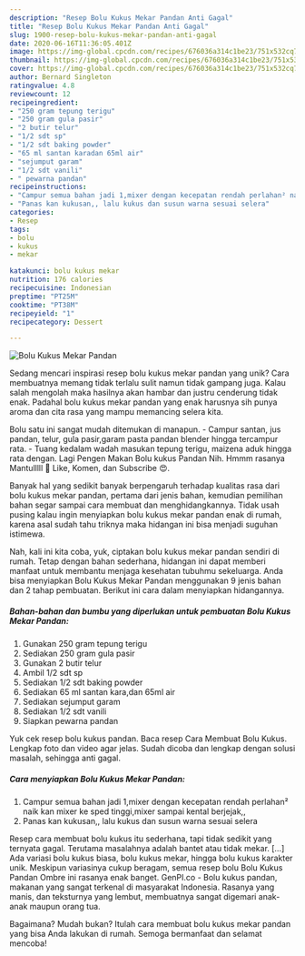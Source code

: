 ```yaml
---
description: "Resep Bolu Kukus Mekar Pandan Anti Gagal"
title: "Resep Bolu Kukus Mekar Pandan Anti Gagal"
slug: 1900-resep-bolu-kukus-mekar-pandan-anti-gagal
date: 2020-06-16T11:36:05.401Z
image: https://img-global.cpcdn.com/recipes/676036a314c1be23/751x532cq70/bolu-kukus-mekar-pandan-foto-resep-utama.jpg
thumbnail: https://img-global.cpcdn.com/recipes/676036a314c1be23/751x532cq70/bolu-kukus-mekar-pandan-foto-resep-utama.jpg
cover: https://img-global.cpcdn.com/recipes/676036a314c1be23/751x532cq70/bolu-kukus-mekar-pandan-foto-resep-utama.jpg
author: Bernard Singleton
ratingvalue: 4.8
reviewcount: 12
recipeingredient:
- "250 gram tepung terigu"
- "250 gram gula pasir"
- "2 butir telur"
- "1/2 sdt sp"
- "1/2 sdt baking powder"
- "65 ml santan karadan 65ml air"
- "sejumput garam"
- "1/2 sdt vanili"
- " pewarna pandan"
recipeinstructions:
- "Campur semua bahan jadi 1,mixer dengan kecepatan rendah perlahan² naik kan mixer ke sped tinggi,mixer sampai kental berjejak,,"
- "Panas kan kukusan,, lalu kukus dan susun warna sesuai selera"
categories:
- Resep
tags:
- bolu
- kukus
- mekar

katakunci: bolu kukus mekar 
nutrition: 176 calories
recipecuisine: Indonesian
preptime: "PT25M"
cooktime: "PT38M"
recipeyield: "1"
recipecategory: Dessert

---
```



![Bolu Kukus Mekar Pandan](https://img-global.cpcdn.com/recipes/676036a314c1be23/751x532cq70/bolu-kukus-mekar-pandan-foto-resep-utama.jpg)

Sedang mencari inspirasi resep bolu kukus mekar pandan yang unik? Cara membuatnya memang tidak terlalu sulit namun tidak gampang juga. Kalau salah mengolah maka hasilnya akan hambar dan justru cenderung tidak enak. Padahal bolu kukus mekar pandan yang enak harusnya sih punya aroma dan cita rasa yang mampu memancing selera kita.

Bolu satu ini sangat mudah ditemukan di manapun. - Campur santan, jus pandan, telur, gula pasir,garam pasta pandan blender hingga tercampur rata. - Tuang kedalam wadah masukan tepung terigu, maizena aduk hingga rata dengan. Lagi Pengen Makan Bolu kukus Pandan Nih. Hmmm rasanya Mantulllll 🤩 Like, Komen, dan Subscribe 😍.

Banyak hal yang sedikit banyak berpengaruh terhadap kualitas rasa dari bolu kukus mekar pandan, pertama dari jenis bahan, kemudian pemilihan bahan segar sampai cara membuat dan menghidangkannya. Tidak usah pusing kalau ingin menyiapkan bolu kukus mekar pandan enak di rumah, karena asal sudah tahu triknya maka hidangan ini bisa menjadi suguhan istimewa.


Nah, kali ini kita coba, yuk, ciptakan bolu kukus mekar pandan sendiri di rumah. Tetap dengan bahan sederhana, hidangan ini dapat memberi manfaat untuk membantu menjaga kesehatan tubuhmu sekeluarga. Anda bisa menyiapkan Bolu Kukus Mekar Pandan menggunakan 9 jenis bahan dan 2 tahap pembuatan. Berikut ini cara dalam menyiapkan hidangannya.

<!--inarticleads1-->

##### Bahan-bahan dan bumbu yang diperlukan untuk pembuatan Bolu Kukus Mekar Pandan:

1. Gunakan 250 gram tepung terigu
1. Sediakan 250 gram gula pasir
1. Gunakan 2 butir telur
1. Ambil 1/2 sdt sp
1. Sediakan 1/2 sdt baking powder
1. Sediakan 65 ml santan kara,dan 65ml air
1. Sediakan sejumput garam
1. Sediakan 1/2 sdt vanili
1. Siapkan  pewarna pandan


Yuk cek resep bolu kukus pandan. Baca resep Cara Membuat Bolu Kukus. Lengkap foto dan video agar jelas. Sudah dicoba dan lengkap dengan solusi masalah, sehingga anti gagal. 

<!--inarticleads2-->

##### Cara menyiapkan Bolu Kukus Mekar Pandan:

1. Campur semua bahan jadi 1,mixer dengan kecepatan rendah perlahan² naik kan mixer ke sped tinggi,mixer sampai kental berjejak,,
1. Panas kan kukusan,, lalu kukus dan susun warna sesuai selera


Resep cara membuat bolu kukus itu sederhana, tapi tidak sedikit yang ternyata gagal. Terutama masalahnya adalah bantet atau tidak mekar. […] Ada variasi bolu kukus biasa, bolu kukus mekar, hingga bolu kukus karakter unik. Meskipun variasinya cukup beragam, semua resep bolu Bolu Kukus Pandan Ombre ini rasanya enak banget. GenPI.co - Bolu kukus pandan, makanan yang sangat terkenal di masyarakat Indonesia. Rasanya yang manis, dan teksturnya yang lembut, membuatnya sangat digemari anak-anak maupun orang tua. 

Bagaimana? Mudah bukan? Itulah cara membuat bolu kukus mekar pandan yang bisa Anda lakukan di rumah. Semoga bermanfaat dan selamat mencoba!
